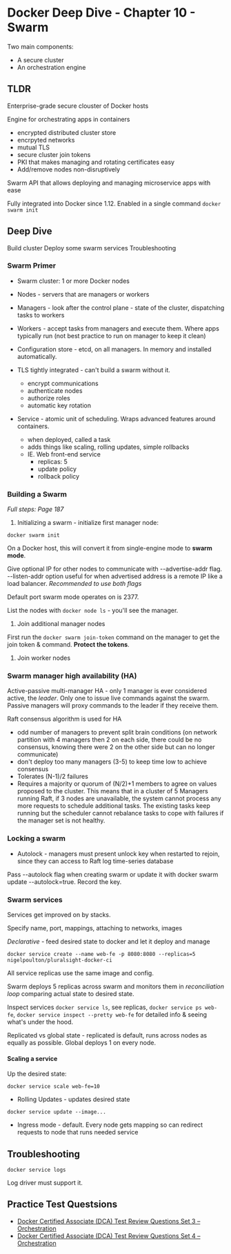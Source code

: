 # Docker Deep Dive - Chapter 10 - Swarm

Two main components:
- A secure cluster
- An orchestration engine

## TLDR

Enterprise-grade secure clouster of Docker hosts

Engine for orchestrating apps in containers
  - encrypted distributed cluster store
  - encrpyted networks
  - mutual TLS
  - secure cluster join tokens
  - PKI that makes managing and rotating certificates easy
  - Add/remove nodes non-disruptively

Swarm API that allows deploying and managing microservice apps with ease

Fully integrated into Docker since 1.12. Enabled in a single command `docker swarm init`

## Deep Dive

Build cluster
Deploy some swarm services
Troubleshooting

### Swarm Primer

- Swarm cluster: 1 or more Docker nodes

- Nodes - servers that are managers or workers

- Managers - look after the control plane - state of the cluster, dispatching tasks to workers

- Workers - accept tasks from managers and execute them. Where apps typically run (not best practice to run on manager to keep it clean)

- Configuration store - etcd, on all managers. In memory and installed automatically.

- TLS tightly integrated - can't build a swarm without it. 
  - encrypt communications
  - authenticate nodes
  - authorize roles
  - automatic key rotation

- Service - atomic unit of scheduling. Wraps advanced features around containers.
  - when deployed, called a task
  - adds things like scaling, rolling updates, simple rollbacks
  - IE. Web front-end service
    - replicas: 5
    - update policy
    - rollback policy

### Building a Swarm

*Full steps: Page 187*

1. Initializing a swarm - initialize first manager node:

`docker swarm init`

On a Docker host, this will convert it from single-engine mode to **swarm mode**. 

Give optional IP for other nodes to communicate with --advertise-addr flag. --listen-addr option useful for when advertised address is a remote IP like a load balancer. *Recommended to use both flags*

Default port swarm mode operates on is 2377.

List the nodes with `docker node ls` - you'll see the manager.

1. Join additional manager nodes

First run the `docker swarm join-token` command on the manager to get the join token & command. **Protect the tokens**.

1. Join worker nodes

### Swarm manager high availability (HA)

Active-passive multi-manager HA - only 1 manager is ever considered active, the *leader*. Only one to issue live commands against the swarm. Passive managers will proxy commands to the leader if they receive them.

Raft consensus algorithm is used for HA
  - odd number of managers to prevent split brain conditions (on network partition with 4 managers then 2 on each side, there could be no consensus, knowing there were 2 on the other side but can no longer communicate)
  - don't deploy too many managers (3-5) to keep time low to achieve consensus
  - Tolerates (N-1)/2 failures
  - Requires a majority or quorum of (N/2)+1 members to agree on values proposed to the cluster. This means that in a cluster of 5 Managers running Raft, if 3 nodes are unavailable, the system cannot process any more requests to schedule additional tasks. The existing tasks keep running but the scheduler cannot rebalance tasks to cope with failures if the manager set is not healthy.

### Locking a swarm

- Autolock - managers must present unlock key when restarted to rejoin, since they can access to Raft log time-series database

Pass --autolock flag when creating swarm or update it with docker swarm update --autolock=true. Record the key.

### Swarm services

Services get improved on by stacks.

Specify name, port, mappings, attaching to networks, images

*Declarative* - feed desired state to docker and let it deploy and manage

`docker service create --name web-fe -p 8080:8080 --replicas=5 nigelpoulton/pluralsight-docker-ci`

All service replicas use the same image and config.

Swarm deploys 5 replicas across swarm and monitors them in *reconciliation loop* comparing actual state to desired state.

Inspect services `docker service ls`, see replicas, `docker service ps web-fe`, `docker service inspect --pretty web-fe` for detailed info & seeing what's under the hood.

Replicated vs global state - replicated is default, runs across nodes as equally as possible. Global deploys 1 on every node.

#### Scaling a service

Up the desired state:

`docker service scale web-fe=10`

- Rolling Updates - updates desired state

`docker service update --image...`

- Ingress mode - default. Every node gets mapping so can redirect requests to node that runs needed service

## Troubleshooting

`docker service logs` 

Log driver must support it.

## Practice Test Questsions

- [Docker Certified Associate (DCA) Test Review Questions Set 3 – Orchestration](https://djitz.com/certification/docker-certified-associate-dca-test-review-questions-set-3-orchestration/)
- [Docker Certified Associate (DCA) Test Review Questions Set 4 – Orchestration](https://djitz.com/certification/docker-certified-associate-dca-test-review-questions-set-4-orchestration/)




